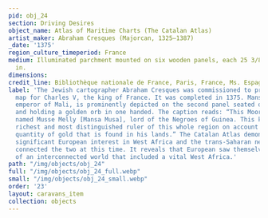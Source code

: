 ```yaml
---
pid: obj_24
section: Driving Desires
object_name: Atlas of Maritime Charts (The Catalan Atlas)
artist_maker: Abraham Cresques (Majorcan, 1325–1387)
_date: '1375'
region_culture_timeperiod: France
medium: Illuminated parchment mounted on six wooden panels, each 25 3/8 × 9 13/16
  in.
dimensions: 
credit_line: Bibliothèque nationale de France, Paris, France, Ms. Espagnol 30
label: 'The Jewish cartographer Abraham Cresques was commissioned to produce this
  map for Charles V, the king of France. It was completed in 1375. Mansa Musa, the
  emperor of Mali, is prominently depicted on the second panel seated on a throne
  and holding a golden orb in one handed. The caption reads: “This Moorish ruler is
  named Musse Melly [Mansa Musa], lord of the Negroes of Guinea. This king is the
  richest and most distinguished ruler of this whole region on account of the great
  quantity of gold that is found in his lands.” The Catalan Atlas demonstrates the
  significant European interest in West Africa and the trans-Saharan networks that
  connected the two at this time. It reveals that European saw themselves as part
  of an interconnected world that included a vital West Africa.'
path: "/img/objects/obj_24"
full: "/img/objects/obj_24_full.webp"
small: "/img/objects/obj_24_small.webp"
order: '23'
layout: caravans_item
collection: objects
---
```

